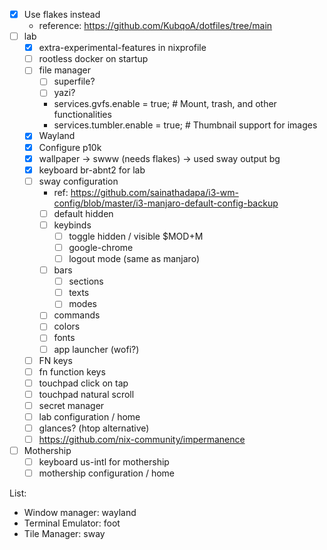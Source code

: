 - [x] Use flakes instead
  - reference: https://github.com/KubqoA/dotfiles/tree/main
- [ ] lab
  - [x] extra-experimental-features in nixprofile
  - [ ] rootless docker on startup
  - [ ] file manager
    - [ ] superfile?
    - [ ] yazi?
    - services.gvfs.enable = true; # Mount, trash, and other functionalities
    - services.tumbler.enable = true; # Thumbnail support for images
  - [x] Wayland
  - [x] Configure p10k
  - [x] wallpaper -> swww (needs flakes) -> used sway output bg
  - [x] keyboard br-abnt2 for lab
  - [ ] sway configuration
    - ref: https://github.com/sainathadapa/i3-wm-config/blob/master/i3-manjaro-default-config-backup
    - [ ] default hidden
    - [ ] keybinds
      - [ ] toggle hidden / visible $MOD+M
      - [ ] google-chrome
      - [ ] logout mode (same as manjaro)
    - [ ] bars
      - [ ] sections
      - [ ] texts
      - [ ] modes
    - [ ] commands
    - [ ] colors
    - [ ] fonts
    - [ ] app launcher (wofi?)
  - [ ] FN keys
  - [ ] fn function keys
  - [ ] touchpad click on tap
  - [ ] touchpad natural scroll
  - [ ] secret manager
  - [ ] lab configuration / home
  - [ ] glances? (htop alternative)
  - [ ] https://github.com/nix-community/impermanence
- [ ] Mothership
  - [ ] keyboard us-intl for mothership
  - [ ] mothership configuration / home

List:

- Window manager: wayland
- Terminal Emulator: foot
- Tile Manager: sway
